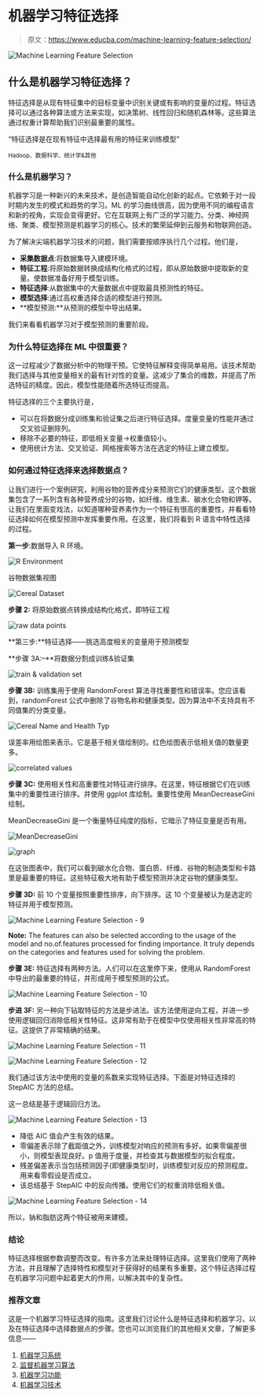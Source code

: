 # 机器学习特征选择

> 原文：<https://www.educba.com/machine-learning-feature-selection/>

![Machine Learning Feature Selection](img/94d10bf97c07ebb6bcd89f2b14ddbe41.png)



## 什么是机器学习特征选择？

特征选择是从现有特征集中的目标变量中识别关键或有影响的变量的过程。特征选择可以通过各种算法或方法来实现，如决策树、线性回归和随机森林等。这些算法通过权重计算帮助我们识别最重要的属性。

“特征选择是在现有特征中选择最有用的特征来训练模型”

<small>Hadoop、数据科学、统计学&其他</small>

### 什么是机器学习？

机器学习是一种新兴的未来技术，是创造智能自动化创新的起点。它依赖于对一段时期内发生的模式和趋势的学习。ML 的学习曲线很高，因为使用不同的编程语言和新的视角，实现会变得更好。它在互联网上有广泛的学习能力。分类、神经网络、聚类、模型预测是机器学习的核心。技术的繁荣延伸到云服务和物联网创造。

为了解决尖端机器学习技术的问题，我们需要按顺序执行几个过程。他们是，

*   **采集数据点**:将数据集导入建模环境。
*   **特征工程**:将原始数据转换成结构化格式的过程，即从原始数据中提取新的变量。使数据准备好用于模型训练。
*   **特征选择**:从数据集中的大量数据点中提取最具预测性的特征。
*   **模型选择**:通过高权重选择合适的模型进行预测。
*   **模型预测:**从预测的模型中导出结果。

我们来看看机器学习对于模型预测的重要阶段。

### 为什么特征选择在 ML 中很重要？

这一过程减少了数据分析中的物理干预。它使特征解释变得简单易用。该技术帮助我们选择与其他变量相关的最有针对性的变量。这减少了集合的维数，并提高了所选特征的精度。因此，模型性能随着所选特征而提高。

特征选择的三个主要执行是，

*   可以在将数据分成训练集和验证集之后进行特征选择。度量变量的性能并通过交叉验证删除列。
*   移除不必要的特征，即低相关变量->权重值较小。
*   使用统计方法、交叉验证、网格搜索等方法在选定的特征上建立模型。

### 如何通过特征选择来选择数据点？

让我们进行一个案例研究，利用谷物的营养成分来预测它们的健康类型。这个数据集包含了一系列含有各种营养成分的谷物，如纤维、维生素、碳水化合物和钾等。让我们在里面变戏法，以知道哪种营养素作为一个特征有很高的重要性，并看看特征选择如何在模型预测中发挥重要作用。在这里，我们将看到 R 语言中特性选择的过程。

**第一步**:数据导入 R 环境。

![R Environment](img/b16f08f25ec4bfc38fb6232b3a5ba055.png)



谷物数据集视图

![Cereal Dataset](img/eb106218cee02fcf567f270a3f7c87e0.png)



**步骤 2:** 将原始数据点转换成结构化格式，即特征工程

![raw data points](img/d72780b44a0300c2c0ed4d9282c360a5.png)



**第三步:**特征选择——挑选高度相关的变量用于预测模型

**步骤 3A:–**将数据分割成训练&验证集

![train & validation set](img/2016f7372e773267bf5ce3e2a0231c2b.png)



**步骤 3B:** 训练集用于使用 RandomForest 算法寻找重要性和错误率。您应该看到，randomForest 公式中删除了谷物名称和健康类型。因为算法中不支持具有不同值集的分类变量。

![Cereal Name and Health Typ](img/02c8232c3618ee456837b62dd2681047.png)



误差率用绘图来表示。它是基于相关值绘制的。红色绘图表示低相关值的数量更多。

![correlated values](img/3d5c0e2c4ce7daf7ea25378a69792aba.png)



**步骤 3C:** 使用相关性和高重要性对特征进行排序。在这里，特征根据它们在训练集中的重要性进行排序。并使用 ggplot 库绘制。重要性使用 MeanDecreaseGini 绘制。

MeanDecreaseGini 是一个衡量特征纯度的指标，它暗示了特征变量是否有用。

![MeanDecreaseGini](img/99cb5aa685a6f950c1b2aeb9fd2e832d.png)



![graph](img/aace60902c7b82961ae63fe76f1cb3cf.png)



在这张图表中，我们可以看到碳水化合物、蛋白质、纤维、谷物的制造类型和卡路里是最重要的特征。这些特征极大地有助于模型预测并决定谷物的健康类型。

**步骤 3D:** 前 10 个变量按照重要性排序，向下排序。这 10 个变量被认为是选定的特征并用于模型预测。

![Machine Learning Feature Selection - 9](img/50bd69230696ab8401af0384c78e73e6.png)



**Note:** The features can also be selected according to the usage of the model and no.of.features processed for finding importance. It truly depends on the categories and features used for solving the problem.

**步骤 3E:** 特征选择有两种方法。人们可以在这里停下来，使用从 RandomForest 中导出的最重要的特征，并形成用于模型预测的公式。

![Machine Learning Feature Selection - 10](img/ccc3cf581f77c45df8f4cd6f4609f334.png)



**步进 3F:** 另一种向下钻取特征的方法是步进法。该方法使用逆向工程，并进一步使用逻辑回归消除低相关性特征。这非常有助于在模型中仅使用相关性非常高的特征。这提供了非常精确的结果。

![Machine Learning Feature Selection - 11](img/6be3ba4a8c1240fa610f400a51fcc3d4.png)



![Machine Learning Feature Selection - 12](img/364bbd32f4d0ad8741ab267cf6651ce4.png)



我们通过该方法中使用的变量的系数来实现特征选择。下面是对特征选择的 StepAIC 方法的总结。

这一总结是基于逻辑回归方法。

![Machine Learning Feature Selection - 13](img/6263e61ee45070a275a5428eba861d22.png)



*   降低 AIC 值会产生有效的结果。
*   零偏差表示除了截距值之外，训练模型对响应的预测有多好。如果零偏差很小，则模型表现良好。p 值用于度量，并检查其与数据模型的拟合程度。
*   残差偏差表示当包括预测因子(即健康类型)时，训练模型对反应的预测程度。用来看零假设是否成立。
*   该总结基于 StepAIC 中的反向传播。使用它们的权重消除低相关值。

![Machine Learning Feature Selection - 14](img/11f837da5ee8832cbbc1d4e2029dff63.png)



所以，钠和脂肪这两个特征被用来建模。

### 结论

特征选择根据参数调整而改变。有许多方法来处理特征选择。这里我们使用了两种方法，并且理解了选择特性和模型对于获得好的结果有多重要。这个特征选择过程在机器学习问题中起着更大的作用，以解决其中的复杂性。

### 推荐文章

这是一个机器学习特征选择的指南。这里我们讨论什么是特征选择和机器学习，以及在特征选择中选择数据点的步骤。您也可以浏览我们的其他相关文章，了解更多信息——

1.  [机器学习系统](https://www.educba.com/machine-learning-system/)
2.  [监督机器学习算法](https://www.educba.com/supervised-machine-learning-algorithms/)
3.  [机器学习功能](https://www.educba.com/machine-learning-feature/)
4.  [机器学习技术](https://www.educba.com/machine-learning-techniques/)





